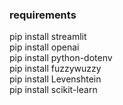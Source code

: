 ### requirements

pip install streamlit <br/>
pip install openai <br/>
pip install python-dotenv <br/>
pip install fuzzywuzzy <br/>
pip install Levenshtein <br/>
pip install scikit-learn <br/>

